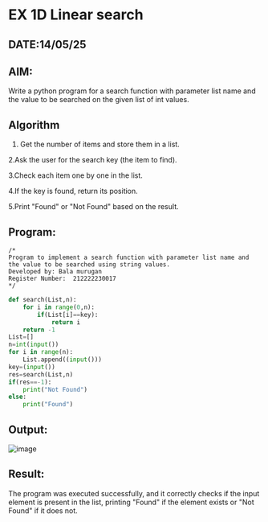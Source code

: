 # EX 1D Linear search
## DATE:14/05/25
## AIM:
Write a python program for a search function with parameter list name and the value to be searched on the given list of int values.




## Algorithm
1. Get the number of items and store them in a list.

2.Ask the user for the search key (the item to find).

3.Check each item one by one in the list.

4.If the key is found, return its position.

5.Print "Found" or "Not Found" based on the result.
## Program:
```
/*
Program to implement a search function with parameter list name and the value to be searched using string values.
Developed by: Bala murugan
Register Number:  212222230017
*/
```
```python
def search(List,n):
    for i in range(0,n):
        if(List[i]==key):
            return i
    return -1
List=[]
n=int(input())
for i in range(n):
    List.append((input()))
key=(input())
res=search(List,n)
if(res==-1):
    print("Not Found")
else:
    print("Found")
```

## Output:

![image](https://github.com/user-attachments/assets/8bce594d-5dba-4226-a3a5-3657b3fb41cf)


## Result:
The program was executed successfully, and it correctly checks if the input element is present in the list, printing "Found" if the element exists or "Not Found" if it does not.
